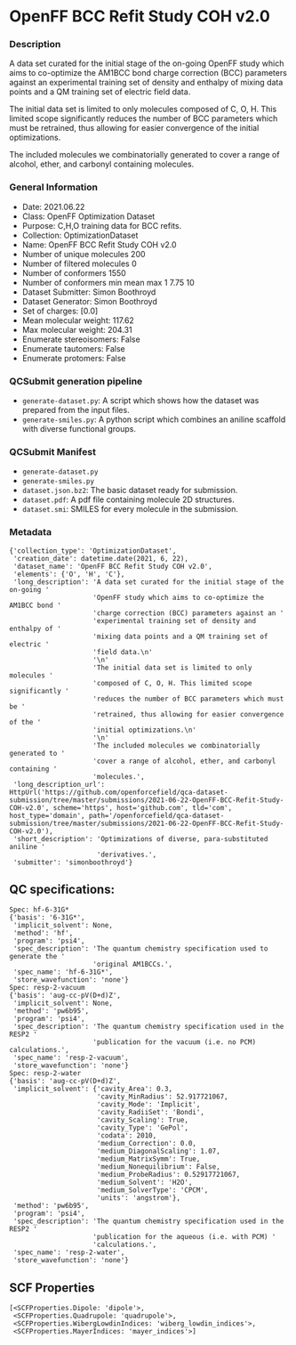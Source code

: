 # OpenFF BCC Refit Study COH v2.0

### Description

A data set curated for the initial stage of the on-going OpenFF study which aims to co-optimize the AM1BCC bond charge correction (BCC) parameters against an experimental training set of density and enthalpy of mixing data points and a QM training set of electric field data.

The initial data set is limited to only molecules composed of C, O, H. This limited scope significantly reduces the number of BCC parameters which must be retrained, thus allowing for easier convergence of the initial optimizations.

The included molecules we combinatorially generated to cover a range of alcohol, ether, and carbonyl containing molecules.

### General Information

 - Date: 2021.06.22
 - Class: OpenFF Optimization Dataset
 - Purpose: C,H,O training data for BCC refits.
 - Collection: OptimizationDataset
 - Name: OpenFF BCC Refit Study COH v2.0
- Number of unique molecules        200
- Number of filtered molecules      0
- Number of conformers              1550
- Number of conformers min mean max 1   7.75 10
- Dataset Submitter: Simon Boothroyd
- Dataset Generator: Simon Boothroyd
- Set of charges: [0.0]
- Mean molecular weight: 117.62
- Max molecular weight: 204.31
- Enumerate stereoisomers: False
- Enumerate tautomers: False
- Enumerate protomers: False

### QCSubmit generation pipeline

- `generate-dataset.py`: A script which shows how the dataset was prepared from the input files. 
- `generate-smiles.py`: A python script which combines an aniline scaffold with diverse functional groups. 

### QCSubmit Manifest

- `generate-dataset.py`
- `generate-smiles.py`
- `dataset.json.bz2`: The basic dataset ready for submission.
- `dataset.pdf`: A pdf file containing molecule 2D structures.
- `dataset.smi`: SMILES for every molecule in the submission.
 
### Metadata

```
{'collection_type': 'OptimizationDataset',
 'creation_date': datetime.date(2021, 6, 22),
 'dataset_name': 'OpenFF BCC Refit Study COH v2.0',
 'elements': {'O', 'H', 'C'},
 'long_description': 'A data set curated for the initial stage of the on-going '
                     'OpenFF study which aims to co-optimize the AM1BCC bond '
                     'charge correction (BCC) parameters against an '
                     'experimental training set of density and enthalpy of '
                     'mixing data points and a QM training set of electric '
                     'field data.\n'
                     '\n'
                     'The initial data set is limited to only molecules '
                     'composed of C, O, H. This limited scope significantly '
                     'reduces the number of BCC parameters which must be '
                     'retrained, thus allowing for easier convergence of the '
                     'initial optimizations.\n'
                     '\n'
                     'The included molecules we combinatorially generated to '
                     'cover a range of alcohol, ether, and carbonyl containing '
                     'molecules.',
 'long_description_url': HttpUrl('https://github.com/openforcefield/qca-dataset-submission/tree/master/submissions/2021-06-22-OpenFF-BCC-Refit-Study-COH-v2.0', scheme='https', host='github.com', tld='com', host_type='domain', path='/openforcefield/qca-dataset-submission/tree/master/submissions/2021-06-22-OpenFF-BCC-Refit-Study-COH-v2.0'),
 'short_description': 'Optimizations of diverse, para-substituted aniline '
                      'derivatives.',
 'submitter': 'simonboothroyd'}
```

## QC specifications:

```
Spec: hf-6-31G*
{'basis': '6-31G*',
 'implicit_solvent': None,
 'method': 'hf',
 'program': 'psi4',
 'spec_description': 'The quantum chemistry specification used to generate the '
                     'original AM1BCCs.',
 'spec_name': 'hf-6-31G*',
 'store_wavefunction': 'none'}
Spec: resp-2-vacuum
{'basis': 'aug-cc-pV(D+d)Z',
 'implicit_solvent': None,
 'method': 'pw6b95',
 'program': 'psi4',
 'spec_description': 'The quantum chemistry specification used in the RESP2 '
                     'publication for the vacuum (i.e. no PCM) calculations.',
 'spec_name': 'resp-2-vacuum',
 'store_wavefunction': 'none'}
Spec: resp-2-water
{'basis': 'aug-cc-pV(D+d)Z',
 'implicit_solvent': {'cavity_Area': 0.3,
                      'cavity_MinRadius': 52.917721067,
                      'cavity_Mode': 'Implicit',
                      'cavity_RadiiSet': 'Bondi',
                      'cavity_Scaling': True,
                      'cavity_Type': 'GePol',
                      'codata': 2010,
                      'medium_Correction': 0.0,
                      'medium_DiagonalScaling': 1.07,
                      'medium_MatrixSymm': True,
                      'medium_Nonequilibrium': False,
                      'medium_ProbeRadius': 0.52917721067,
                      'medium_Solvent': 'H2O',
                      'medium_SolverType': 'CPCM',
                      'units': 'angstrom'},
 'method': 'pw6b95',
 'program': 'psi4',
 'spec_description': 'The quantum chemistry specification used in the RESP2 '
                     'publication for the aqueous (i.e. with PCM) '
                     'calculations.',
 'spec_name': 'resp-2-water',
 'store_wavefunction': 'none'}
```

## SCF Properties

```
[<SCFProperties.Dipole: 'dipole'>,
 <SCFProperties.Quadrupole: 'quadrupole'>,
 <SCFProperties.WibergLowdinIndices: 'wiberg_lowdin_indices'>,
 <SCFProperties.MayerIndices: 'mayer_indices'>]
```